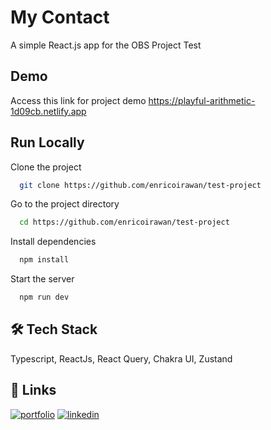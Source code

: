 # My Contact

A simple React.js app for the OBS Project Test

## Demo

Access this link for project demo https://playful-arithmetic-1d09cb.netlify.app

## Run Locally

Clone the project

```bash
  git clone https://github.com/enricoirawan/test-project
```

Go to the project directory

```bash
  cd https://github.com/enricoirawan/test-project
```

Install dependencies

```bash
  npm install
```

Start the server

```bash
  npm run dev
```

## 🛠 Tech Stack

Typescript, ReactJs, React Query, Chakra UI, Zustand

## 🔗 Links

[![portfolio](https://img.shields.io/badge/my_portfolio-000?style=for-the-badge&logo=ko-fi&logoColor=white)](https://ricoenn.com/)
[![linkedin](https://img.shields.io/badge/linkedin-0A66C2?style=for-the-badge&logo=linkedin&logoColor=white)](https://https://www.linkedin.com/in/enrico-irawan/)
